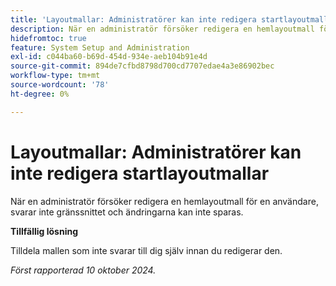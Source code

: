 ```yaml
---
title: 'Layoutmallar: Administratörer kan inte redigera startlayoutmallar'
description: När en administratör försöker redigera en hemlayoutmall för en användare, svarar inte gränssnittet och ändringarna kan inte sparas.
hidefromtoc: true
feature: System Setup and Administration
exl-id: c044ba60-b69d-454d-934e-aeb104b91e4d
source-git-commit: 894de7cfbd8798d700cd7707edae4a3e86902bec
workflow-type: tm+mt
source-wordcount: '78'
ht-degree: 0%

---
```


# Layoutmallar: Administratörer kan inte redigera startlayoutmallar

När en administratör försöker redigera en hemlayoutmall för en användare, svarar inte gränssnittet och ändringarna kan inte sparas.

**Tillfällig lösning**

Tilldela mallen som inte svarar till dig själv innan du redigerar den.

_Först rapporterad 10 oktober 2024._
